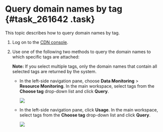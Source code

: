 # Query domain names by tag {#task_261642 .task}

This topic describes how to query domain names by tag.

1.  Log on to the [CDN console](https://cdn.console.aliyun.com/overview).
2.  Use one of the following two methods to query the domain names to which specific tags are attached: 

    **Note:** If you select multiple tags, only the domain names that contain all selected tags are returned by the system.

    -   In the left-side navigation pane, choose **Data Monitoring** \> **Resource Monitoring**. In the main workspace, select tags from the **Choose tag** drop-down list and click **Query**.

        ![](http://static-aliyun-doc.oss-cn-hangzhou.aliyuncs.com/assets/img/215865/156189289647680_en-US.png)

    -   In the left-side navigation pane, click **Usage**. In the main workspace, select tags from the **Choose tag** drop-down list and click **Query**.

        ![](http://static-aliyun-doc.oss-cn-hangzhou.aliyuncs.com/assets/img/215865/156189289647681_en-US.png)


